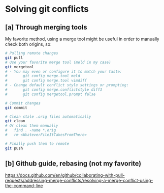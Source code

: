 # Solving git conflicts
## **[a]** Through merging tools
My favorite method, using a merge tool might be useful in order to manually check both origins, so:
```sh
# Pulling remote changes
git pull
# Use your favorite merge tool (meld in my case)
git mergetool
# - You may even or configure it to match your taste:
#       git config merge.tool meld
#       git config merge.tool vimdiff
# - Change default conflict style settings or prompting:
#       git config merge.conflictstyle diff3
#       git config mergetool.prompt false

# Commit changes
git commit

# Clean stale .orig files automatically
git clean
# Or clean them manually
#   find . -name *.orig
#   rm <WhateverFileItTakesFromThere>

# Finally push them to remote
git push
```

## **[b]** Github guide, rebasing (not my favorite)
https://docs.github.com/en/github/collaborating-with-pull-requests/addressing-merge-conflicts/resolving-a-merge-conflict-using-the-command-line

